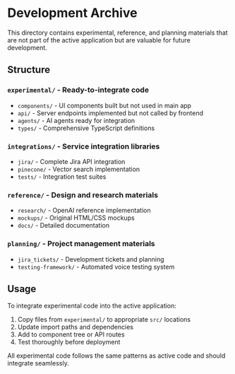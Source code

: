 # Development Archive

This directory contains experimental, reference, and planning materials that are not part of the active application but are valuable for future development.

## Structure

### `experimental/` - Ready-to-integrate code
- `components/` - UI components built but not used in main app
- `api/` - Server endpoints implemented but not called by frontend  
- `agents/` - AI agents ready for integration
- `types/` - Comprehensive TypeScript definitions

### `integrations/` - Service integration libraries
- `jira/` - Complete Jira API integration
- `pinecone/` - Vector search implementation
- `tests/` - Integration test suites

### `reference/` - Design and research materials
- `research/` - OpenAI reference implementation
- `mockups/` - Original HTML/CSS mockups
- `docs/` - Detailed documentation

### `planning/` - Project management materials
- `jira_tickets/` - Development tickets and planning
- `testing-framework/` - Automated voice testing system

## Usage

To integrate experimental code into the active application:

1. Copy files from `experimental/` to appropriate `src/` locations
2. Update import paths and dependencies
3. Add to component tree or API routes
4. Test thoroughly before deployment

All experimental code follows the same patterns as active code and should integrate seamlessly.
